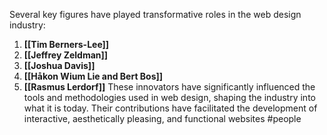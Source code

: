 Several key figures have played transformative roles in the web design industry:
1. **[[Tim Berners-Lee]]** 
2. **[[Jeffrey Zeldman]]**
3. **[[Joshua Davis]]** 
4. **[[Håkon Wium Lie and Bert Bos]]** 
5. **[[Rasmus Lerdorf]]** 
These innovators have significantly influenced the tools and methodologies used in web design, shaping the industry into what it is today. Their contributions have facilitated the development of interactive, aesthetically pleasing, and functional websites
#people 